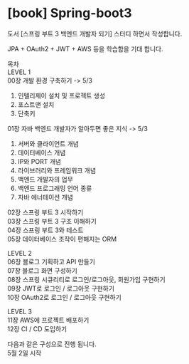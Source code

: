 # [book] Spring-boot3
도서 [스프링 부트 3 백엔드 개발자 되기] 스터디 하면서 작성합니다. 

JPA + OAuth2 + JWT + AWS 등을 학습함을 기대 합니다.

목차 <br/>
LEVEL 1 <br/>
00장 개발 환경 구축하기 -> 5/3 <br/>
  1. 인텔리제이 설치 및 프로젝트 생성
  2. 포스트맨 설치
  3. 단축키

01장 자바 백엔드 개발자가 알아두면 좋은 지식 -> 5/3 <br/>
  1. 서버와 클라이언트 개념
  2. 데이터베이스 개념
  3. IP와 PORT 개념
  4. 라이브러리와 프레임워크 개념
  5. 백엔드 개발자의 업무
  6. 백엔드 프로그래밍 언어 종류
  7. 자바 에너테이션 개념
 
02장 스프링 부트 3 시작하기 <br/>
03장 스프링 부트 3 구조 이해하기 <br/>
04장 스프링 부트 3와 테스트 <br/>
05장 데이터베이스 조작이 편해지는 ORM <br/>

LEVEL 2 <br/>
06장 블로그 기획하고 API 만들기 <br/>
07장 블로그 화면 구성하기 <br/>
08장 스프링 시큐리티로 로그인/로그아웃, 회원가입 구현하기 <br/>
09장 JWT로 로그인 / 로그아웃 구현하기 <br/>
10장 OAuth2로 로그인 / 로그아웃 구현하기  <br/>

LEVEL 3 <br/>
11장 AWS에 프로젝트 배포하기 <br/>
12장 CI / CD 도입하기 <br/>

다음과 같은 구성으로 진행 됩니다.  <br/>
5월 2일 시작


